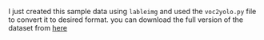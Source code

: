 I just created this sample data using `lableimg` and used the `voc2yolo.py` file to convert it to desired format.
you can download the full version of the dataset from [here](https://public.roboflow.com/) 
